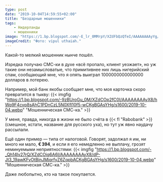 ```yaml
---
type: post
date: "2019-10-04T14:59:55+02:00"
title: "Бездарные мошенники"
tags:
    - Нидерланды
    - мошенники
image: "https://1.bp.blogspot.com/-E_lr_0MMrpY/XZdFbQzQTeI/AAAAAAAAyYg/oUxpPAryrsUAxPk2FJNB4DT2_uuAwUdAgCKgBGAsYHg/s1600/2019-10-04.webp"
imageCredit: "Фото: vipul uthaiah."
---
```


Какой-то мелкий мошенник нынче пошёл.

Изредка получаю СМС-ки в духе «всё пропало, клиент уезжает», но уж такие они незамысловатые, что примитивнее них лишь нигерийский спам, сообщающий мне, что я опять выиграл 1000000000000000 долларов в лотерею.

<!--more-->

Например, мой банк якобы сообщает мне, что моя карточка скоро превратится в тыкву:
{{< imgfig "https://1.bp.blogspot.com/-9zBUroGu_0M/XZdCOp2fC0I/AAAAAAAAyX8/hWq9F4cvp8sAhC1PDnCzL5N0Xfl10f5-wCKgBGAsYHg/s1600/2019-10-04.webp" "Мошенническая СМС-ка." >}}

У меня, правда, никогда в жизни не было счёта в {{< fl "Rabobank" >}} (смешное, кстати, название для русского уха), но тут уж явно наудачу рассылали.

Ещё один пример — типа от налоговой. Говорят, задолжал я им, ни много ни мало, **€ 394**, и если я его немедленно не выплачу, грозят неминуемыми неприятностями:
{{< imgfig "https://1.bp.blogspot.com/-_Qh14lv27rQ/XZdCOiq6A6I/AAAAAAAAyX8/dP-Jt3_19awKFvOtBinJMjqrfyZ6ZqpbACKgBGAsYHg/s1600/2019-10-04.webp" "Мошенническая СМС-ка." >}}

Даже любопытно, кто на такое покупается.